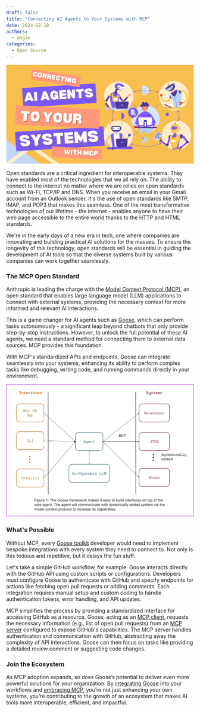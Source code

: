 ```yaml
---
draft: false
title: "Connecting AI Agents to Your Systems with MCP"
date: 2024-12-10
authors:
  - angie
categories:
  - Open Source
---
```


![calendar](../images/goose-mcp.png)

Open standards are a critical ingredient for interoperable systems. They have enabled most of the technologies that we all rely on. The ability to connect to the internet no matter where we are relies on open standards such as Wi-Fi, TCP/IP and DNS. When you receive an email in your Gmail account from an Outlook sender, it's the use of open standards like SMTP, IMAP, and POP3 that makes this seamless. One of the most transformative technologies of our lifetime - the internet - enables anyone to have their web page accessible to the entire world thanks to the HTTP and HTML standards.

We're in the early days of a new era in tech, one where companies are innovating and building practical AI solutions for the masses. To ensure the longevity of this technology, open standards will be essential in guiding the development of AI tools so that the diverse systems built by various companies can work together seamlessly.

<!-- more -->

### The MCP Open Standard

Anthropic is leading the charge with the [Model Context Protocol (MCP)](https://modelcontextprotocol.io), an open standard that enables large language model (LLM) applications to connect with external systems, providing the necessary context for more informed and relevant AI interactions. 

This is a game changer for AI agents such as [Goose](https://block.github.io/goose/), which can perform tasks autonomously - a significant leap beyond chatbots that only provide step-by-step instructions. However, to unlock the full potential of these AI agents, we need a standard method for connecting them to external data sources. MCP provides this foundation.

With MCP's standardized APIs and endpoints, Goose can integrate seamlessly into your systems, enhancing its ability to perform complex tasks like debugging, writing code, and running commands directly in your environment. 

![Goose Framework](../images/goose-framework-1.0.png)

### What's Possible

Without MCP, every [Goose toolkit](https://block.github.io/goose/plugins/using-toolkits.html) developer would need to implement bespoke integrations with every system they need to connect to. Not only is this tedious and repetitive, but it delays the fun stuff.

Let's take a simple GitHub workflow, for example. Goose interacts directly with the GitHub API using custom scripts or configurations. Developers must configure Goose to authenticate with GitHub and specify endpoints for actions like fetching open pull requests or adding comments. Each integration requires manual setup and custom coding to handle authentication tokens, error handling, and API updates.

MCP simplifies the process by providing a standardized interface for accessing GitHub as a resource. Goose, acting as an [MCP client](https://modelcontextprotocol.io/clients), requests the necessary information (e.g., list of open pull requests) from an [MCP server](https://modelcontextprotocol.io/quickstart#general-architecture) configured to expose GitHub's capabilities. The MCP server handles authentication and communication with GitHub, abstracting away the complexity of API interactions. Goose can then focus on tasks like providing a detailed review comment or suggesting code changes.

### Join the Ecosystem

As MCP adoption expands, so does Goose’s potential to deliver even more powerful solutions for your organization. By [integrating Goose](https://block.github.io/goose/) into your workflows and [embracing MCP](https://modelcontextprotocol.io/introduction), you’re not just enhancing your own systems, you’re contributing to the growth of an ecosystem that makes AI tools more interoperable, efficient, and impactful.